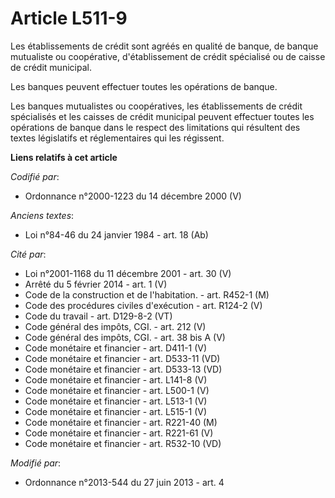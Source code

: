 # Article L511-9

Les établissements de crédit sont agréés en qualité de banque, de banque mutualiste ou coopérative, d'établissement de crédit
spécialisé ou de caisse de crédit municipal.

Les banques peuvent effectuer toutes les opérations de banque.

Les banques mutualistes ou coopératives, les établissements de crédit spécialisés et les caisses de crédit municipal peuvent
effectuer toutes les opérations de banque dans le respect des limitations qui résultent des textes législatifs et
réglementaires qui les régissent.

**Liens relatifs à cet article**

_Codifié par_:

  - Ordonnance n°2000-1223 du 14 décembre 2000 (V)

_Anciens textes_:

  - Loi n°84-46 du 24 janvier 1984 - art. 18 (Ab)

_Cité par_:

  - Loi n°2001-1168 du 11 décembre 2001 - art. 30 (V)
  - Arrêté du 5 février 2014 - art. 1 (V)
  - Code de la construction et de l'habitation. - art. R452-1 (M)
  - Code des procédures civiles d'exécution - art. R124-2 (V)
  - Code du travail - art. D129-8-2 (VT)
  - Code général des impôts, CGI. - art. 212 (V)
  - Code général des impôts, CGI. - art. 38 bis A (V)
  - Code monétaire et financier - art. D411-1 (V)
  - Code monétaire et financier - art. D533-11 (VD)
  - Code monétaire et financier - art. D533-13 (VD)
  - Code monétaire et financier - art. L141-8 (V)
  - Code monétaire et financier - art. L500-1 (V)
  - Code monétaire et financier - art. L513-1 (V)
  - Code monétaire et financier - art. L515-1 (V)
  - Code monétaire et financier - art. R221-40 (M)
  - Code monétaire et financier - art. R221-61 (V)
  - Code monétaire et financier - art. R532-10 (VD)

_Modifié par_:

  - Ordonnance n°2013-544 du 27 juin 2013 - art. 4
